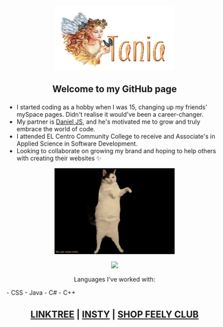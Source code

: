 <p align="center">
  <img width="280" height="150" src="name-graphics-tania-882855.gif">
</p>

<!---------------------------------------------------------->

## <p align="center"> Welcome to my GitHub page </p> ##
- I started coding as a hobby when I was 15, changing up my friends' mySpace pages. Didn't realise it would've been a career-changer.
- My partner is [Daniel JS](danieljs.io), and he's motivated me to grow and truly embrace the world of code.
- I attended EL Centro Community College to receive and Associate's in Applied Science in Software Development.
- Looking to collaborate on growing my brand and hoping to help others with creating their websites ✨

<p align="center"> <img src="./cat-wink.gif" width="280" height="200"> </p>

<p align="center"> 
  <a href="mailto:ttorresbiz@gmail.com?"> <img src="https://img.shields.io/badge/gmail-%23DD0031.svg?&style=for-the-badge&logo=gmail&logoColor=white"></a></p>

<p align="center"> 
Languages I've worked with: </p>
  
<p align="center">
<a href="https://img.shields.io/badge/-HTML-GREEN?logo=html.svg?&style=for-the-badge&logo=html&logoColor=white"></a></p>
- CSS
- Java
- C#
- C++
  </p>


## <p align="center"> [LINKTREE](https://linktr.ee/helloitstania) | [INSTY](https://instagram.com/myfriendtania) | [SHOP FEELY CLUB](https://feelyclub.com) </p> ### 


<!----------------------------------------- COMMENTED OUT ITEMS ------------------------------------->

<!---
myfriendtania/myfriendtania is a ✨ special ✨ repository because its my `README.md` (this file) appears on your GitHub profile.
You can click the Preview link to take a look at your changes.
--->
